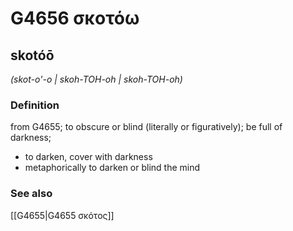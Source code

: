 # G4656 σκοτόω

## skotóō

_(skot-o'-o | skoh-TOH-oh | skoh-TOH-oh)_

### Definition

from G4655; to obscure or blind (literally or figuratively); be full of darkness; 

- to darken, cover with darkness
- metaphorically to darken or blind the mind

### See also

[[G4655|G4655 σκότος]]

